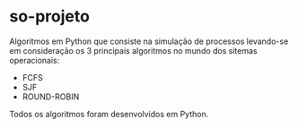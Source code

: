 # so-projeto

Algoritmos em Python que consiste na simulação de processos levando-se em consideração os 3 principais algoritmos no mundo dos sitemas operacionais:

<ul>
  <li>FCFS</li>  
  <li>SJF</li>  
  <li>ROUND-ROBIN</li>  
</ul>

Todos os algoritmos foram desenvolvidos em Python.
